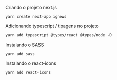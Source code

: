 Criando o projeto next.js
```
yarn create next-app ignews
```
Adicionando typescript / tipagens no projeto
```
yarn add typescript @types/react @types/node -D
```
Instalando o SASS
```
yarn add sass
```
Instalando o react-icons
```
yarn add react-icons
```